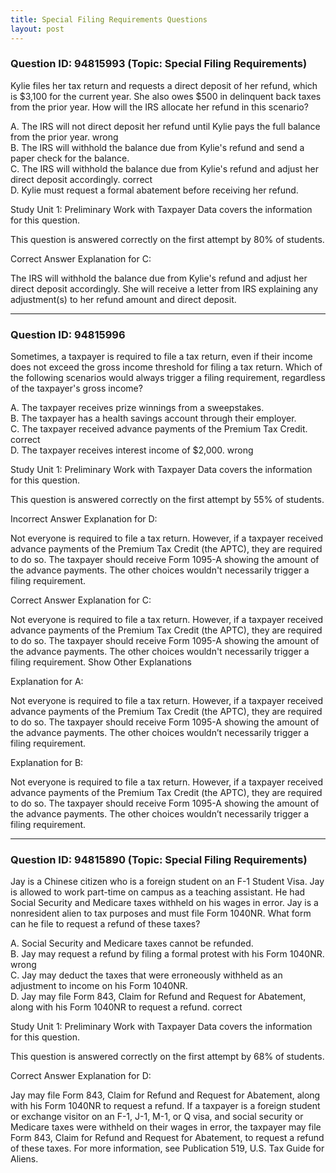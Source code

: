 ```yaml
---
title: Special Filing Requirements Questions
layout: post
---
```



### Question ID: 94815993 (Topic: Special Filing Requirements)

Kylie files her tax return and requests a direct deposit of her refund, which is \$3,100 for the current year. She also owes $500 in delinquent back taxes from the prior year. How will the IRS allocate her refund in this scenario?

A. The IRS will not direct deposit her refund until Kylie pays the full balance from the prior year. wrong   
B. The IRS will withhold the balance due from Kylie's refund and send a paper check for the balance.  
C. The IRS will withhold the balance due from Kylie's refund and adjust her direct deposit accordingly.  correct   
D. Kylie must request a formal abatement before receiving her refund.   

Study Unit 1: Preliminary Work with Taxpayer Data covers the information for this question.

This question is answered correctly on the first attempt by 80% of students.

Correct Answer Explanation for C:

The IRS will withhold the balance due from Kylie's refund and adjust her direct deposit accordingly. She will receive a letter from IRS explaining any adjustment(s) to her refund amount and direct deposit.

<hr class="red">

### Question ID: 94815996 

Sometimes, a taxpayer is required to file a tax return, even if their income does not exceed the gross income threshold for filing a tax return. Which of the following scenarios would always trigger a filing requirement, regardless of the taxpayer's gross income?

A. The taxpayer receives prize winnings from a sweepstakes.  
B. The taxpayer has a health savings account through their employer.  
C. The taxpayer received advance payments of the Premium Tax Credit. correct  
D. The taxpayer receives interest income of $2,000. wrong  

Study Unit 1: Preliminary Work with Taxpayer Data covers the information for this question.

This question is answered correctly on the first attempt by 55% of students.

Incorrect Answer Explanation for D:

Not everyone is required to file a tax return. However, if a taxpayer received advance payments of the Premium Tax Credit (the APTC), they are required to do so. The taxpayer should receive Form 1095-A showing the amount of the advance payments. The other choices wouldn't necessarily trigger a filing requirement.

Correct Answer Explanation for C:

Not everyone is required to file a tax return. However, if a taxpayer received advance payments of the Premium Tax Credit (the APTC), they are required to do so. The taxpayer should receive Form 1095-A showing the amount of the advance payments. The other choices wouldn't necessarily trigger a filing requirement.
Show Other Explanations

Explanation for A:

Not everyone is required to file a tax return. However, if a taxpayer received advance payments of the Premium Tax Credit (the APTC), they are required to do so. The taxpayer should receive Form 1095-A showing the amount of the advance payments. The other choices wouldn’t necessarily trigger a filing requirement.

Explanation for B:

Not everyone is required to file a tax return. However, if a taxpayer received advance payments of the Premium Tax Credit (the APTC), they are required to do so. The taxpayer should receive Form 1095-A showing the amount of the advance payments. The other choices wouldn’t necessarily trigger a filing requirement.

<hr class="red">

### Question ID: 94815890 (Topic: Special Filing Requirements)

Jay is a Chinese citizen who is a foreign student on an F-1 Student Visa. Jay is allowed to work part-time on campus as a teaching assistant. He had Social Security and Medicare taxes withheld on his wages in error. Jay is a nonresident alien to tax purposes and must file Form 1040NR. What form can he file to request a refund of these taxes?

A. Social Security and Medicare taxes cannot be refunded.  
B. Jay may request a refund by filing a formal protest with his Form 1040NR. wrong  
C. Jay may deduct the taxes that were erroneously withheld as an adjustment to income on his Form 1040NR.  
D. Jay may file Form 843, Claim for Refund and Request for Abatement, along with his Form 1040NR to request a refund. correct  

Study Unit 1: Preliminary Work with Taxpayer Data covers the information for this question.

This question is answered correctly on the first attempt by 68% of students.

Correct Answer Explanation for D:

Jay may file Form 843, Claim for Refund and Request for Abatement, along with his Form 1040NR to request a refund. If a taxpayer is a foreign student or exchange visitor on an F-1, J-1, M-1, or Q visa, and social security or Medicare taxes were withheld on their wages in error, the taxpayer may file Form 843, Claim for Refund and Request for Abatement, to request a refund of these taxes. For more information, see Publication 519, U.S. Tax Guide for Aliens.
